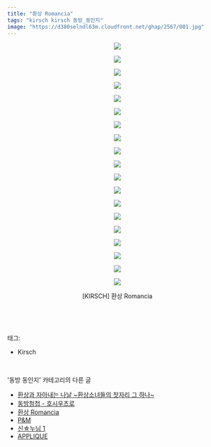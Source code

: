 ```yaml
---
title: "환상 Romancia"
tags: "kirsch kirsch 동방_동인지"
image: "https://d380selndl63m.cloudfront.net/ghap/2567/001.jpg"
---
```

<div class="article">
<p style="text-align: center; clear: none; float: none;"><img src="{{ site.imgserver5 }}/ghap/2567/001.jpg"/></p>
<p style="text-align: center; clear: none; float: none;"><img src="{{ site.imgserver5 }}/ghap/2567/002.jpg"/></p>
<p style="text-align: center; clear: none; float: none;"><img src="{{ site.imgserver5 }}/ghap/2567/003.jpg"/></p>
<p style="text-align: center; clear: none; float: none;"><img src="{{ site.imgserver5 }}/ghap/2567/004.jpg"/></p>
<p style="text-align: center; clear: none; float: none;"><img src="{{ site.imgserver5 }}/ghap/2567/005.jpg"/></p>
<p style="text-align: center; clear: none; float: none;"><img src="{{ site.imgserver5 }}/ghap/2567/006.jpg"/></p>
<p style="text-align: center; clear: none; float: none;"><img src="{{ site.imgserver5 }}/ghap/2567/007.jpg"/></p>
<p style="text-align: center; clear: none; float: none;"><img src="{{ site.imgserver5 }}/ghap/2567/008.jpg"/></p>
<p style="text-align: center; clear: none; float: none;"><img src="{{ site.imgserver5 }}/ghap/2567/009.jpg"/></p>
<p style="text-align: center; clear: none; float: none;"><img src="{{ site.imgserver5 }}/ghap/2567/010.jpg"/></p>
<p style="text-align: center; clear: none; float: none;"><img src="{{ site.imgserver5 }}/ghap/2567/011.jpg"/></p>
<p style="text-align: center; clear: none; float: none;"><img src="{{ site.imgserver5 }}/ghap/2567/012.jpg"/></p>
<p style="text-align: center; clear: none; float: none;"><img src="{{ site.imgserver5 }}/ghap/2567/013.jpg"/></p>
<p style="text-align: center; clear: none; float: none;"><img src="{{ site.imgserver5 }}/ghap/2567/014.jpg"/></p>
<p style="text-align: center; clear: none; float: none;"><img src="{{ site.imgserver5 }}/ghap/2567/015.jpg"/></p>
<p style="text-align: center; clear: none; float: none;"><img src="{{ site.imgserver5 }}/ghap/2567/016.jpg"/></p>
<p style="text-align: center; clear: none; float: none;"><img src="{{ site.imgserver5 }}/ghap/2567/017.jpg"/></p>
<p style="text-align: center; clear: none; float: none;"><img src="{{ site.imgserver5 }}/ghap/2567/018.jpg"/></p>
<p style="text-align: center; clear: none; float: none;"><img src="{{ site.imgserver5 }}/ghap/2567/019.jpg"/></p>
<p style="text-align: center; clear: none; float: none;">[KIRSCH] 환상 Romancia</p>
<p><br/></p>
</div><br/>
<div class="tagTrail">
<p>태그: </p>
<ul>
<li>Kirsch</li>
</ul>
</div><br/>
<div class="another">
<p>'동방 동인지' 카테고리의 다른 글</p>
<ul>
<li><a href="/ghap_2569">환상과 자아내는 나날 ~환상소녀들의 찻자리 그 하나~</a></li>
<li><a href="/ghap_2568">동방청첩 - 호시우츠로</a></li>
<li><a href="/ghap_2567">환상 Romancia</a></li>
<li><a href="/ghap_2566">P&amp;M</a></li>
<li><a href="/ghap_2565">신☆누님 1</a></li>
<li><a href="/ghap_2564">APPLIQUE</a></li>
</ul>
</div><br/>
<div class="cb_module cb_fluid">
<div class="cb_wrt cb_profile">
</div><!-- commentList close -->
</div><br/>
